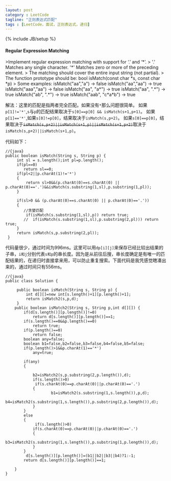 ```yaml
---
layout: post
category : LeetCode
tagline: "正则表达式匹配"
tags : [LeetCode，面试，正则表达式，递归]
---
```

{% include JB/setup %}

<h4 id="Regular-Expression-Matching">Regular Expression Matching</h4>
>Implement regular expression matching with support for ‘.’ and ‘*’.
>
	'.' Matches any single character.
	'*' Matches zero or more of the preceding element.
>	
	The matching should cover the entire input string (not partial).
>		
	The function prototype should be:
	bool isMatch(const char *s, const char *p)
>		
	Some examples:
	isMatch("aa","a") → false
	isMatch("aa","aa") → true
	isMatch("aaa","aa") → false
	isMatch("aa", "a*") → true
	isMatch("aa", ".*") → true
	isMatch("ab", ".*") → true
	isMatch("aab", "c*a*b") → true


解法：这里的匹配是指两者完全匹配。如果没有`*`那么问题很简单。
如果`p[1]!='*'`,`s`与`p`的匹配结果取决于`s[0]==p[0] && isMatch(s+1,p+1)`。
如果`p[1]=='*'`,如果`s[0]!=p[0]`，结果取决于`isMatch(s,p+2)`。
如果`s[0]==p[0]`，结果取决于<del>`isMatch(s,p+2)||isMatch(s+1,p)||isMatch(s+1,p+2)`</del>取决于`isMatch(s,p+2)||isMatch(s+1,p)`。

代码如下：
	
	//{java}
    public boolean isMatch(String s, String p) {
         int sl = s.length();int pl=p.length();
         if(pl==0)
            return sl==0;
         if(pl<2||p.charAt(1)!='*')
         {
             return sl>0&&(p.charAt(0)==s.charAt(0) || p.charAt(0)=='.')&&isMatch(s.substring(1,sl),p.substring(1,pl));
         }

         if(sl>0 && (p.charAt(0)==s.charAt(0) || p.charAt(0)=='.'))
         {
			//贪婪匹配
             if(isMatch(s.substring(1,sl),p)) return true;
            //  if(isMatch(s.substring(1,sl),p.substring(2,pl))) return true;
         }
         return isMatch(s,p.substring(2,pl));
     }

代码量很少，通过时间为996ms。这里可以用`dp[i][j]`来保存已经比较出结果的子串，`i和j`分别代表`s和p`的串长度。因为是从前往后搜，串长度确定是有唯一的匹配结果的，在递归时直接拿来用，可以防止重复搜索。下面代码是我凭感觉瞎凑出来的，通过时间只有556ms。
	
	//{java}
	public class Solution {
	     
	     public boolean isMatch(String s, String p) {
	         int d[][]=new int[s.length()+1][p.length()+1];
	         return isMatch2(s,p,d);
	     }
	    public boolean isMatch2(String s, String p,int d[][]) {
	        if(d[s.length()][p.length()]!=0)
	            return d[s.length()][p.length()]==1;
	        if(s.length()==0&&p.length()==0)
	            return true;
	        if(p.length()==0)
	            return false;
	        boolean any=false;
	        boolean b1=false,b2=false,b3=false,b4=false,b5=false;
	        if(p.length()>1&&p.charAt(1)=='*')
	            any=true;
	        
	        if(any)
	        {
	           
	            b2=isMatch2(s,p.substring(2,p.length()),d);
	            if(s.length()>0)
	             if(s.charAt(0)==p.charAt(0)||p.charAt(0)=='.')
	            {
	                    b1=isMatch2(s.substring(1,s.length()),p,d);
	                     b4=isMatch2(s.substring(1,s.length()),p.substring(2,p.length()),d);
	            }
	        }
	        else
	        {
	             if(s.length()>0)
	            if(s.charAt(0)==p.charAt(0)||p.charAt(0)=='.')
	            {
	                    b3=isMatch2(s.substring(1,s.length()),p.substring(1,p.length()),d);
	            }
	        }
	         d[s.length()][p.length()]=(b1||b2||b3||b4)?1:-1;
	        return d[s.length()][p.length()]==1;
	     
	    }
	}